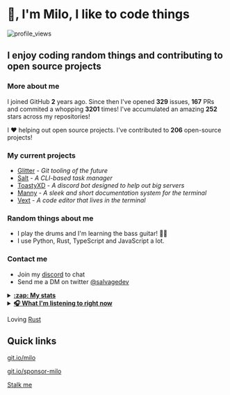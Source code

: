 # 👋, I'm Milo, I like to code things

![profile_views](https://komarev.com/ghpvc/?username=Milo123459)

## I enjoy coding random things and contributing to open source projects

### More about me

I joined GitHub **2** years ago. Since then I've opened **329** issues, **167** PRs and commited a whopping **3201** times! I've accumulated an amazing **252** stars across my repositories!

I ♥ helping out open source projects. I've contributed to **206** open-source projects!

### My current projects

* [Glitter](https://github.com/Milo123459/Glitter) - *Git tooling of the future*
* [Salt](https://github.com/Milo123459/salt) - *A CLI-based task manager*
* [ToastyXD](https://github.com/Shamil-FD/ToastyXD) - *A discord bot designed to help out big servers*
* [Manny](https://github.com/Milo123459/manny) - *A sleek and short documentation system for the terminal*
* [Vext](https://github.com/Milo123459/vext) - *A code editor that lives in the terminal*

### Random things about me

* I play the drums and I'm learning the bass guitar! 🥁🎸
* I use Python, Rust, TypeScript and JavaScript a lot.

### Contact me

* Join my [discord](https://discord.gg/3ucGCpa) to chat
* Send me a DM on twitter [@salvagedev](https://twitter.com/salvagedev)

<details>
<summary><u><b>:zap: My stats</b></u></summary>
    <a href="https://github.com/Milo123459/Milo123459">
    <img align="center" src="/github-metrics.svg" alt="Milo's github stats">
</a>
</details>

<details>
<summary><u><b> 🎧 What I'm listening to right now </u></b></summary>
  
[![spotify-github-profile](https://spotify-github-profile.vercel.app/api/view?uid=ag4njzejamkgxd0nxc5br6s8n&cover_image=true&theme=novatorem)](https://spotify-github-profile.vercel.app/api/view?uid=ag4njzejamkgxd0nxc5br6s8n&redirect=true)
  
</details>

Loving [Rust](https://rust-lang.org)

## Quick links

[git.io/milo](https://git.io/milo)

[git.io/sponsor-milo](https://git.io/sponsor-milo)

[Stalk me](https://gitstalk.netlify.app/Milo123459)
